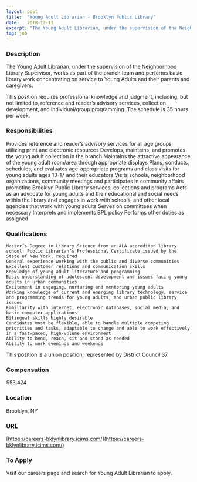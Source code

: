 ```yaml
---
layout: post
title:  "Young Adult Librarian - Brooklyn Public Library"
date:   2018-12-13
excerpt: "The Young Adult Librarian, under the supervision of the Neighborhood Library Supervisor, works as part of the branch team and performs basic library work concentrating on service to Young Adults and their parents and caregivers. This position requires professional knowledge and judgment, including, but not limited to, reference and reader’s..."
tag: job
---
```


### Description   

The Young Adult Librarian, under the supervision of the Neighborhood Library Supervisor, works as part of the branch team and performs basic library work concentrating on service to Young Adults and their parents and caregivers.

This position requires professional knowledge and judgment, including, but not limited to, reference and reader’s advisory services, collection development, and individual/group programming. The schedule is 35 hours per week.


### Responsibilities   

Provides reference and reader’s advisory services for all age groups utilizing print and electronic resources
Develops, maintains, and promotes the young adult collection in the branch
Maintains the attractive appearance of the young adult room/area through appropriate displays
Plans, conducts, schedules, and evaluates age-appropriate programs and class visits for young adults ages 13-17 and their educators
Visits schools, neighborhood organizations, community meetings and participates in community affairs promoting Brooklyn Public Library services, collections and programs
Acts as an advocate for young adults and their educational and social needs within the library and engages in work with schools, and other local agencies that work with young adults
Serves on committees when necessary
Interprets and implements BPL policy
Performs other duties as assigned 


### Qualifications   

    Master’s Degree in Library Science from an ALA accredited library school; Public Librarian’s Professional Certificate issued by the State of New York, required
    General experience working with the public and diverse communities
    Excellent customer relations and communication skills
    Knowledge of young adult literature and programming
    Basic understanding of adolescent development and issues facing young adults in urban communities
    Excitement in engaging, nurturing and mentoring young adults
    Working knowledge of current and emerging library technology, service and programming trends for young adults, and urban public library issues
    Familiarity with internet, electronic databases, social media, and basic computer applications
    Bilingual skills highly desirable
    Candidates must be flexible, able to handle multiple competing priorities and tasks, adaptable to change and able to work effectively in a fast-paced, high-volume environment
    Ability to bend, reach, sit and stand as needed
    Ability to work evenings and weekends 


This position is a union position, represented by District Council 37.


### Compensation   

$53,424


### Location   

Brooklyn, NY


### URL   

[https://careers-bklynlibrary.icims.com/](https://careers-bklynlibrary.icims.com/)

### To Apply   

Visit our careers page and search for Young Adult Librarian to apply.





